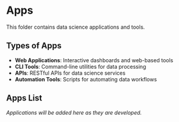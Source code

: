 # Apps

This folder contains data science applications and tools.

## Types of Apps

- **Web Applications**: Interactive dashboards and web-based tools
- **CLI Tools**: Command-line utilities for data processing
- **APIs**: RESTful APIs for data science services
- **Automation Tools**: Scripts for automating data workflows

## Apps List

*Applications will be added here as they are developed.*
